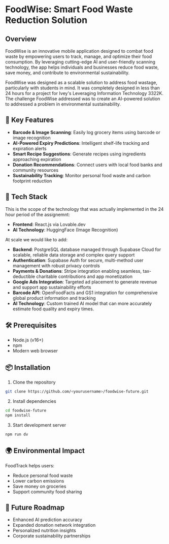 # FoodWise: Smart Food Waste Reduction Solution

## Overview

FoodWise is an innovative mobile application designed to combat food waste by empowering users to track, manage, and optimize their food consumption. By leveraging cutting-edge AI and user-friendly scanning technology, the app helps individuals and businesses reduce food waste, save money, and contribute to environmental sustainability.

FoodWise was designed as a scalable solution to address food wastage, particularly with students in mind. 
It was completely designed in less than 24 hours for a project for Ivey's Leveraging Information Technology 3322K.
The challenge FoodWise addressed was to create an AI-powered solution to addressed a problem in environmental sustainability.

## 🌟 Key Features

- **Barcode & Image Scanning**: Easily log grocery items using barcode or image recognition
- **AI-Powered Expiry Predictions**: Intelligent shelf-life tracking and expiration alerts
- **Smart Recipe Suggestions**: Generate recipes using ingredients approaching expiration
- **Donation Recommendations**: Connect users with local food banks and community resources
- **Sustainability Tracking**: Monitor personal food waste and carbon footprint reduction

## 🚀 Tech Stack

This is the scope of the technology that was actually implemented in the 24 hour period of the assignemnt: 
- **Frontend**: React.js via Lovable.dev
- **AI Technology**: HuggingFace (Image Recognition)

At scale we would like to add:
- **Backend**: PostgreSQL database managed through Supabase Cloud for scalable, reliable data storage and complex query support
- **Authentication**: Supabase Auth for secure, multi-method user management with robust privacy controls
- **Payments & Donations**: Stripe integration enabling seamless, tax-deductible charitable contributions and app monetization
- **Google Ads Integration**: Targeted ad placement to generate revenue and support app sustainability efforts
- **Barcode API**: OpenFoodFacts and GS1 integration for comprehensive global product information and tracking
- **AI Technology**: Custom trained AI model that can more accurately estimate food quality and expiry times.

## 🛠 Prerequisites

- Node.js (v16+)
- npm
- Modern web browser

## 📦 Installation

1. Clone the repository
```bash
git clone https://github.com/<yourusername>/foodwise-future.git
```

2. Install dependencies
```bash
cd foodwise-future
npm install
```

3. Start development server
```bash
npm run dv
```

## 🌍 Environmental Impact

FoodTrack helps users:
- Reduce personal food waste
- Lower carbon emissions
- Save money on groceries
- Support community food sharing

## 🔮 Future Roadmap

- Enhanced AI prediction accuracy
- Expanded donation network integration
- Personalized nutrition insights
- Corporate sustainability partnerships


